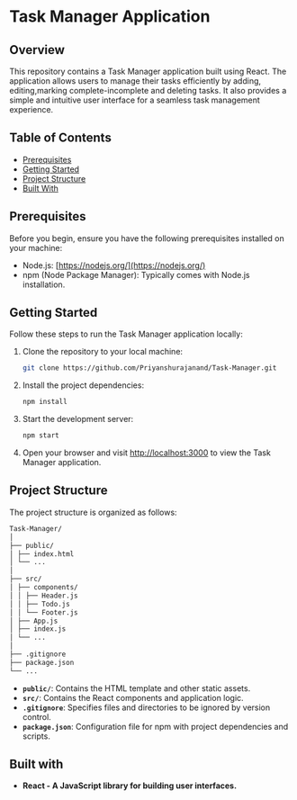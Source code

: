 # Task Manager Application

## Overview

This repository contains a Task Manager application built using React. The application allows users to manage their tasks efficiently by adding, editing,marking complete-incomplete and deleting tasks. It also provides a simple and intuitive user interface for a seamless task management experience.

## Table of Contents

- [Prerequisites](#prerequisites)
- [Getting Started](#getting-started)
- [Project Structure](#project-structure)
- [Built With](#built-with)

## Prerequisites

Before you begin, ensure you have the following prerequisites installed on your machine:

- Node.js: [https://nodejs.org/](https://nodejs.org/)
- npm (Node Package Manager): Typically comes with Node.js installation.

## Getting Started

Follow these steps to run the Task Manager application locally:

1. Clone the repository to your local machine:

    ```bash
    git clone https://github.com/Priyanshurajanand/Task-Manager.git
    ```


2. Install the project dependencies:

    ```bash
    npm install
    ```

3. Start the development server:

    ```bash
    npm start
    ```

4. Open your browser and visit [http://localhost:3000](http://localhost:3000) to view the Task Manager application.

## Project Structure

The project structure is organized as follows:
```bash
Task-Manager/
│
├── public/
│ ├── index.html
│ └── ...
│
├── src/
│ ├── components/
│ │ ├── Header.js
│ │ ├── Todo.js
│ │ └── Footer.js
│ ├── App.js
│ ├── index.js
│ └── ...
│
├── .gitignore
├── package.json
└── ...
```

- **`public/`**: Contains the HTML template and other static assets.
- **`src/`**: Contains the React components and application logic.
- **`.gitignore`**: Specifies files and directories to be ignored by version control.
- **`package.json`**: Configuration file for npm with project dependencies and scripts.




## Built with
- **React - A JavaScript library for building user interfaces.**
